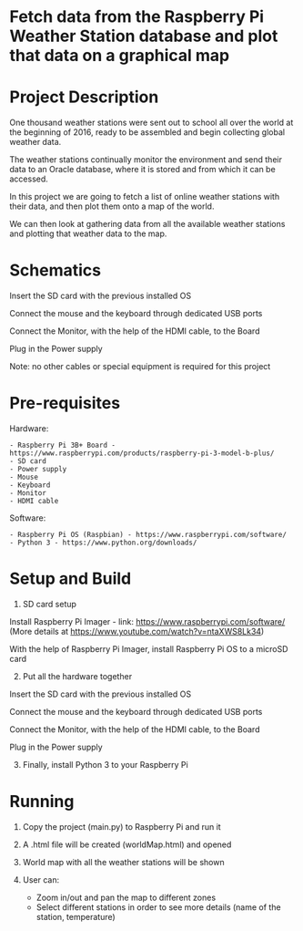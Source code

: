 # Fetch data from the Raspberry Pi Weather Station database and plot that data on a graphical map

# Project Description

One thousand weather stations were sent out to school all over the world at the beginning of 2016, ready to be assembled and begin collecting global weather data.

The weather stations continually monitor the environment and send their data to an Oracle database, where it is stored and from which it can be accessed.

In this project we are going to fetch a list of online weather stations with their data, and then plot them onto a map of the world.

We can then look at gathering data from all the available weather stations and plotting that weather data to the map.

# Schematics

Insert the SD card with the previous installed OS

Connect the mouse and the keyboard through dedicated USB ports

Connect the Monitor, with the help of the HDMI cable, to the Board

Plug in the Power supply

Note: no other cables or special equipment is required for this project

# Pre-requisites

Hardware:

    - Raspberry Pi 3B+ Board - https://www.raspberrypi.com/products/raspberry-pi-3-model-b-plus/
    - SD card
    - Power supply
    - Mouse
    - Keyboard
    - Monitor
    - HDMI cable

Software:

    - Raspberry Pi OS (Raspbian) - https://www.raspberrypi.com/software/
    - Python 3 - https://www.python.org/downloads/

# Setup and Build

1. SD card setup

Install Raspberry Pi Imager - link: https://www.raspberrypi.com/software/ (More details at https://www.youtube.com/watch?v=ntaXWS8Lk34)

With the help of Raspberry Pi Imager, install Raspberry Pi OS to a microSD card

2. Put all the hardware together

Insert the SD card with the previous installed OS

Connect the mouse and the keyboard through dedicated USB ports

Connect the Monitor, with the help of the HDMI cable, to the Board

Plug in the Power supply

3. Finally, install Python 3 to your Raspberry Pi

# Running

1. Copy the project (main.py) to Raspberry Pi and run it
2. A .html file will be created (worldMap.html) and opened
3. World map with all the weather stations will be shown
4. User can:

    - Zoom in/out and pan the map to different zones
    - Select different stations in order to see more details (name of the station, temperature)
